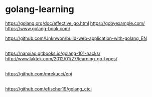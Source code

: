 # golang-learning


https://golang.org/doc/effective_go.html
https://gobyexample.com/
https://www.golang-book.com/



https://github.com/Unknwon/build-web-application-with-golang_EN




</br> https://nanxiao.gitbooks.io/golang-101-hacks/ 
</br> http://www.laktek.com/2012/01/27/learning-go-types/

<br> https://github.com/mrekucci/epi

<br> https://github.com/efischer19/golang_ctci


